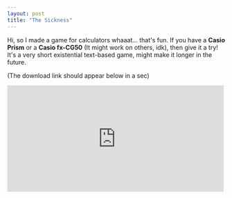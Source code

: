 ```yaml
---
layout: post
title: "The Sickness"
---
```

Hi, so I made a game for calculators whaaat... that's fun. If you have a **Casio Prism** or a **Casio fx-CG50** (It might work on others, idk), then give it a try! It's a very short existential text-based game, might make it longer in the future.

(The download link should appear below in a sec)
<div>
  <iframe src="https://widgets.gamejolt.com/package/v1?key=FTgoXxLH" frameborder="0" width="500" height="245"></iframe>
</div>
